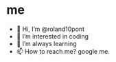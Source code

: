 # me

- 👋 Hi, I’m @roland10pont
- 👀 I’m interested in coding
- 🌱 I’m always learning
- 📫 How to reach me? google me.

<!---
roland10pont/roland10pont is a ✨ special ✨ repository because its `README.md` (this file) appears on your GitHub profile.
You can click the Preview link to take a look at your changes.
--->
